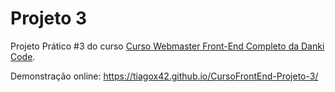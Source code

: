# **Projeto 3**


Projeto Prático #3 do curso [Curso Webmaster Front-End Completo da Danki Code](https://cursos.dankicode.com/curso-front-end-completo "Curso Webmaster Front-End Completo da Danki Code").

Demonstração online: https://tiagox42.github.io/CursoFrontEnd-Projeto-3/

